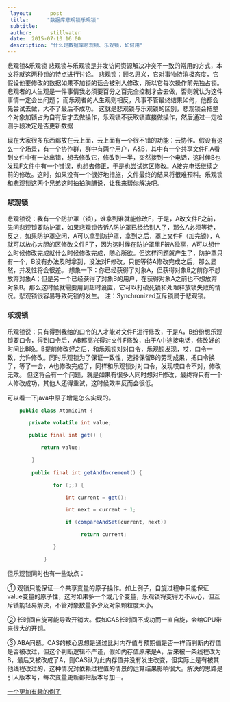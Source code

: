 ```yaml
---
 layout:      post
 title:      "数据库悲观锁乐观锁"
 subtitle:      
 author:      stillwater
 date:  2015-07-10 16:00
 description: "什么是数据库悲观锁、乐观锁，如何用"
---
```





悲观锁&乐观锁
悲观锁与乐观锁是并发访问资源解决冲突不一致的常用的方式，本文将就这两种锁的特点进行讨论。
悲观锁：顾名思义，它对事物持消极态度，它假设他要修改的数据如果不加锁的话会被别人修改，所以它每次操作前先独占锁。悲观者的人生观是一件事情我必须要百分之百完全控制才会去做，否则就认为这件事情一定会出问题；
而乐观者的人生观则相反，凡事不管最终结果如何，他都会先尝试去做，大不了最后不成功。
这就是悲观锁与乐观锁的区别，悲观锁会把整个对象加锁占为自有后才去做操作，乐观锁不获取锁直接做操作，然后通过一定检测手段决定是否更新数据
<!-- more -->
现在大家很多东西都放在云上面，云上面有一个很不错的功能：云协作。假设有这么一个场景，有一个协作群，群中有两个用户，A&B，其中有一个共享文件F.A看到文件中有一处出错，想去修改它，修改到一半，突然接到一个电话，这时候B也发现F文件中有一个错误，也想去修正，于是也尝试这区修改。A接完电话继续之前的修改。这时，如果没有一个很好地措施，文件最终的结果将很难预料。乐观锁和悲观锁这两个兄弟这时拍拍胸脯说，让我来帮你解决吧。

### 悲观锁

悲观锁说：我有一个防护罩（锁），谁拿到谁就能修改F，于是，A改文件F之前，先问悲观锁要防护罩，如果悲观锁告诉A防护罩已经给别人了，那么A必须等待，反之，如果防护罩空闲，A可以拿到防护罩，拿到之后，罩上文件F（加完锁），A就可以放心大胆的区修改文件F了，因为这时候在防护罩里F被A独享，A可以想什么时候修改完成就什么时候修改完成，随心所欲。但这样问题就产生了，防护罩只有一个，B没有办法及时拿到，没法对F修改，只能等待A修改完成之后，那么显然，并发性将会很差。
想象一下：你已经获得了对象A，但获得对象B之前你不想放弃对象A；但是另一个已经获得了对象B的用户，在获得对象A之前也不想放弃对象B。那么这时候就需要用到超时设置，它可以打破死锁和处理释放锁失败的情况。悲观锁很容易导致死锁的发生。
注：Synchronized互斥锁属于悲观锁。

### 乐观锁
乐观锁说：只有得到我给的口令的人才能对文件F进行修改，于是A，B纷纷想乐观锁要口令，得到口令后，AB都高兴得对文件F修改，由于A中途接电话，修改好的时间比B晚。B提前修改好之后，和乐观锁对对口令，乐观锁发现，哎，口令一致，允许修改。同时乐观锁为了保证一致性，选择保留B的劳动成果，把口令换了，等了一会，A也修改完成了，同样和乐观锁对对口令，发现哎口令不对，修改无效。
但这将会有一个问题，就是如果有很多人同时想对F修改，最终将只有一个人修改成功，其他人还得重试，这时候效率反而会很低。

可以看一下java中原子增是怎么实现的。



```java
    public class AtomicInt {

       private volatile int value;

       public final int get() {

           return value;

        }
  
        public final int getAndIncrement() {

               for (;;) {

                   int current = get();

                   int next = current + 1;

                   if (compareAndSet(current, next))

                        return current;

               }

            }
```

但乐观锁同时也有一些缺点：

①  观锁只能保证一个共享变量的原子操作。如上例子，自旋过程中只能保证value变量的原子性，这时如果多一个或几个变量，乐观锁将变得力不从心，但互斥锁能轻易解决，不管对象数量多少及对象颗粒度大小。

②  长时间自旋可能导致开销大。假如CAS长时间不成功而一直自旋，会给CPU带来很大的开销。

③  ABA问题。CAS的核心思想是通过比对内存值与预期值是否一样而判断内存值是否被改过，但这个判断逻辑不严谨，假如内存值原来是A，后来被一条线程改为B，最后又被改成了A，则CAS认为此内存值并没有发生改变，但实际上是有被其他线程改过的，这种情况对依赖过程值的情景的运算结果影响很大。解决的思路是引入版本号，每次变量更新都把版本号加一。

[一个更加有趣的例子](https://4loc.wordpress.com/2009/04/25/optimistic-vs-pessimistic-locking/)


